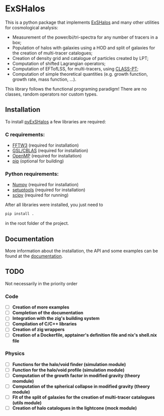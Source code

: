 # ExSHalos

This is a python package that implements [ExSHalos](https://arxiv.org/abs/1906.06630) and many other utilities for cosmological analysis:
- Measurement of the power/bi/tri-spectra for any number of tracers in a box;
- Population of halos with galaxies using a HOD and split of galaxies for the creation of multi-tracer catalogues;
- Creation of density grid and catalogue of particles created by LPT;
- Computation of shifted Lagrangian operators;
- Computation of EFTofLSS, for multi-tracers, using [CLASS-PT](https://github.com/Michalychforever/CLASS-PT);
- Computation of simple theoretical quantities (e.g. growth function, growth rate, mass function, ...).

This library follows the functional programing paradigm! There are no classes, random operators nor custom types.

## Installation 

To install [pyExSHalos](https://github.com/Voivodic/ExSHalos) a few libraries are required:

### C requirements:
- [FFTW3](https://www.fftw.org/) (required for installation)
- [GSL/CBLAS](https://www.gnu.org/software/gsl/) (required for installation)
- [OpenMP](https://www.openmp.org/) (required for installation)
- [pip](https://pypi.org/project/pip/) (optional for building)

### Python requirements:
- [Numpy](https://numpy.org/) (required for installation)
- [setuptools](https://setuptools.pypa.io/en/latest/) (required for installation)
- [scipy](https://scipy.org/) (required for running)

After all libraries were installed, you just need to
```bash
pip install .
```
in the root folder of the project.

## Documentation

More information about the installation, the API and some examples can be found at the [documentation](https://voivodic.github.io/ExSHalos/).

## TODO
Not necessarily in the priority order

### Code

- [ ] **Creation of more examples**
- [ ] **Completion of the documentation**
- [ ] **Integration with the zig's building system**
- [ ] **Compilation of C/C++ libraries**
- [ ] **Creation of zig wrappers**
- [ ] **Creation of a Dockerfile, apptainer's definition file and nix's shell.nix file**

### Physics

- [ ] **Functions for the halo/void finder (simulation module)**
- [ ] **Function for the halo/void profile (simulation module)**
- [ ] **Computation of the growth factor in modified gravity (theory momdule)**
- [ ] **Computation of the spherical collapse in modified gravity (theory module)**
- [ ] **Fit of the split of galaxies for the creation of multi-tracer catalogues (utils module)**
- [ ] **Creation of halo catalogues in the lightcone (mock module)**
